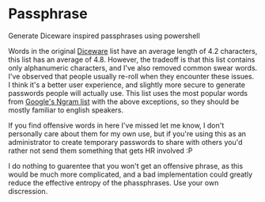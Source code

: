 # Passphrase
Generate Diceware inspired passphrases using powershell

Words in the original [Diceware](http://world.std.com/~reinhold/diceware.html) list have an average length of 4.2 characters, this list has an average of 4.8. However, the tradeoff is that this list contains only alphanumeric characters, and I've also removed common swear
words. I've observed that people usually re-roll when they encounter these issues. I think it's a better user
experience, and slightly more secure to generate passwords people will actually use. This list uses the most
popular words from [Google's Ngram list](http://storage.googleapis.com/books/ngrams/books/datasetsv2.html) with the above exceptions, so they should be mostly familiar to english speakers.

If you find offensive words in here I've missed let me know, I don't personally care about them for my own use, but if
you're using this as an administrator to create temporary passwords to share with others you'd rather not send them
something that gets HR involved :P

I do nothing to guarentee that you won't get an offensive phrase, as this would be much more complicated, and a bad 
implementation could greatly reduce the effective entropy of the phassphrases. Use your own discression.
